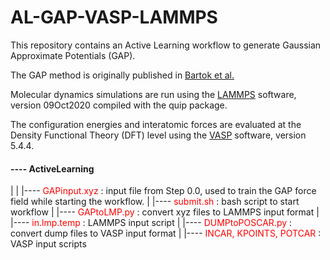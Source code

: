 # AL-GAP-VASP-LAMMPS

This repository contains an Active Learning workflow to generate Gaussian Approximate Potentials (GAP).

The GAP method is originally published in [Bartok et al.](https://journals.aps.org/prl/abstract/10.1103/PhysRevLett.104.136403)

Molecular dynamics simulations are run using the [LAMMPS](https://www.lammps.org/#gsc.tab=0) software, version 09Oct2020 compiled with the quip package.

The configuration energies and interatomic forces are evaluated at the Density Functional Theory (DFT) level using the [VASP](https://www.vasp.at/) software, version 5.4.4.

#### ---- ActiveLearning
|
|
|---- <font color = 'red'>GAPinput.xyz</font> : input file from Step 0.0, used to train the GAP force field while starting the workflow.
|
|---- <font color = 'red'>submit.sh</font> : bash script to start workflow
|
|---- <font color = 'red'>GAPtoLMP.py </font>: convert xyz files to LAMMPS input format
|
|---- <font color = 'red'>in.lmp.temp </font>: LAMMPS input script
|
|---- <font color = 'red'>DUMPtoPOSCAR.py</font> : convert dump files to VASP input format
|
|---- <font color = 'red'>INCAR, KPOINTS, POTCAR</font> : VASP input scripts
